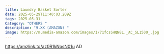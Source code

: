 ```yaml
---
title: Laundry Basket Sorter
date: 2025-05-29T11:40:03.209Z
tags: 2025-05-31
Category: "OTHERS "
description: "9.XX (AMAZON) "
image: https://m.media-amazon.com/images/I/71fcsSHQN8L._AC_SL1500_.jpg
---
```

https://amzlink.to/az0R1kNosN01u   AD